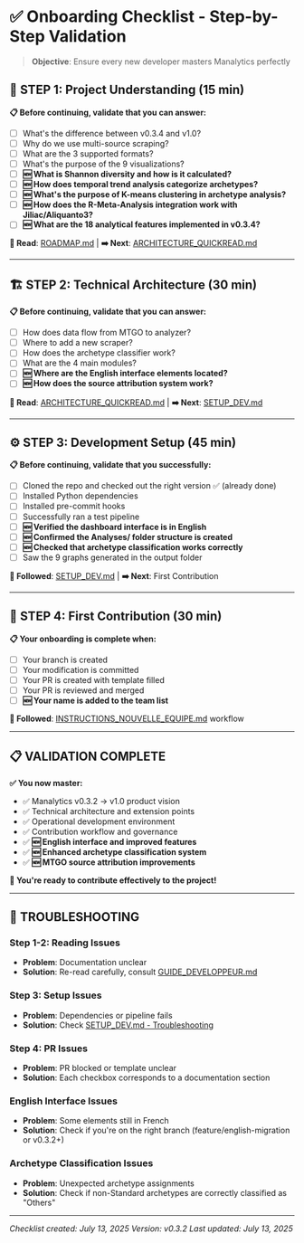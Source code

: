 # ✅ Onboarding Checklist - Step-by-Step Validation

> **Objective**: Ensure every new developer masters Manalytics perfectly

## 🎯 **STEP 1: Project Understanding** (15 min)

**📋 Before continuing, validate that you can answer:**
- [ ] What's the difference between v0.3.4 and v1.0?
- [ ] Why do we use multi-source scraping?
- [ ] What are the 3 supported formats?
- [ ] What's the purpose of the 9 visualizations?
- [ ] **🆕 What is Shannon diversity and how is it calculated?**
- [ ] **🆕 How does temporal trend analysis categorize archetypes?**
- [ ] **🆕 What's the purpose of K-means clustering in archetype analysis?**
- [ ] **🆕 How does the R-Meta-Analysis integration work with Jiliac/Aliquanto3?**
- [ ] **🆕 What are the 18 analytical features implemented in v0.3.4?**

**🔗 Read**: [ROADMAP.md](ROADMAP.md) | **➡️ Next**: [ARCHITECTURE_QUICKREAD.md](ARCHITECTURE_QUICKREAD.md)

---

## 🏗️ **STEP 2: Technical Architecture** (30 min)

**📋 Before continuing, validate that you can answer:**
- [ ] How does data flow from MTGO to analyzer?
- [ ] Where to add a new scraper?
- [ ] How does the archetype classifier work?
- [ ] What are the 4 main modules?
- [ ] **🆕 Where are the English interface elements located?**
- [ ] **🆕 How does the source attribution system work?**

**🔗 Read**: [ARCHITECTURE_QUICKREAD.md](ARCHITECTURE_QUICKREAD.md) | **➡️ Next**: [SETUP_DEV.md](SETUP_DEV.md)

---

## ⚙️ **STEP 3: Development Setup** (45 min)

**📋 Before continuing, validate that you successfully:**
- [ ] Cloned the repo and checked out the right version ✅ (already done)
- [ ] Installed Python dependencies
- [ ] Installed pre-commit hooks
- [ ] Successfully ran a test pipeline
- [ ] **🆕 Verified the dashboard interface is in English**
- [ ] **🆕 Confirmed the Analyses/ folder structure is created**
- [ ] **🆕 Checked that archetype classification works correctly**
- [ ] Saw the 9 graphs generated in the output folder

**🔗 Followed**: [SETUP_DEV.md](SETUP_DEV.md) | **➡️ Next**: First Contribution

---

## 🎯 **STEP 4: First Contribution** (30 min)

**📋 Your onboarding is complete when:**
- [ ] Your branch is created
- [ ] Your modification is committed
- [ ] Your PR is created with template filled
- [ ] Your PR is reviewed and merged
- [ ] **🆕 Your name is added to the team list**

**🔗 Followed**: [INSTRUCTIONS_NOUVELLE_EQUIPE.md](INSTRUCTIONS_NOUVELLE_EQUIPE.md) workflow

---

## 📋 **VALIDATION COMPLETE**

**✅ You now master:**
- ✅ Manalytics v0.3.2 → v1.0 product vision
- ✅ Technical architecture and extension points
- ✅ Operational development environment
- ✅ Contribution workflow and governance
- ✅ **🆕 English interface and improved features**
- ✅ **🆕 Enhanced archetype classification system**
- ✅ **🆕 MTGO source attribution improvements**

**🚀 You're ready to contribute effectively to the project!**

---

## 🚨 **TROUBLESHOOTING**

### **Step 1-2: Reading Issues**
- **Problem**: Documentation unclear
- **Solution**: Re-read carefully, consult [GUIDE_DEVELOPPEUR.md](GUIDE_DEVELOPPEUR.md)

### **Step 3: Setup Issues**
- **Problem**: Dependencies or pipeline fails
- **Solution**: Check [SETUP_DEV.md - Troubleshooting](SETUP_DEV.md#troubleshooting-express)

### **Step 4: PR Issues**
- **Problem**: PR blocked or template unclear
- **Solution**: Each checkbox corresponds to a documentation section

### **English Interface Issues**
- **Problem**: Some elements still in French
- **Solution**: Check if you're on the right branch (feature/english-migration or v0.3.2+)

### **Archetype Classification Issues**
- **Problem**: Unexpected archetype assignments
- **Solution**: Check if non-Standard archetypes are correctly classified as "Others"

---

*Checklist created: July 13, 2025*
*Version: v0.3.2*
*Last updated: July 13, 2025*
